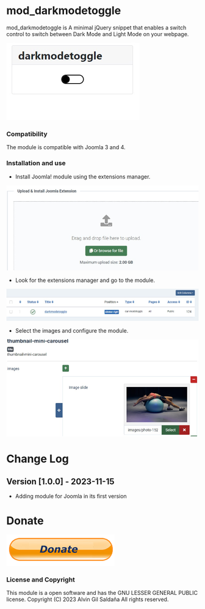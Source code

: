 # mod_darkmodetoggle
mod_darkmodetoggle is A minimal jQuery snippet that enables a switch control to switch between Dark Mode and Light Mode on your webpage.

![](https://github.com/alvinalvin/holamundo/blob/6c6844d440ead243447e67162832b747ab1b32d0/darmode.jpg)
### Compatibility
 The module is compatible with Joomla 3 and 4.
 ### Installation and use

<ul>
<li>Install Joomla! module using the extensions manager.</li>
</ul>

![](https://github.com/alvinalvin/holamundo/blob/4d66fb03376df76ea5f4c30825d7b59a66f186e5/imgg.jpg)


<ul>
<li>Look for the extensions manager and go to the module.</li>
</ul>

![](https://github.com/alvinalvin/holamundo/blob/0371748e771f52df42c3730bbd957c1f579d9ca9/modulodark.jpg)


<ul>
<li>Select the images and configure the module.</li>
</ul>

![](https://github.com/alvinalvin/holamundo/blob/f692cf3b6beff751f07fdac84ff51c88eea99406/imagenoo.jpg)

# Change Log





## Version [1.0.0] - 2023-11-15

<ul>
<li>Adding module for Joomla in its first version</li>
</ul>

# Donate
<a title="" href="https://www.paypal.com/donate/?hosted_button_id=B7YYDKUTNU8PS"><img src="https://github.com/alvinalvin/holamundo/blob/1dce12abea45d82ecbce3423f7ecdeb3e5f275a5/PayPal-Donate-Button-PNG.png" alt="" /></a>



### License and Copyright

This module is a open software and has the GNU LESSER GENERAL PUBLIC license. Copyright (C) 2023 Alvin Gil Saldaña All rights reserved.
